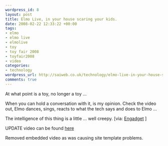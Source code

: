 ```yaml
--- 
wordpress_id: 8
layout: post
title: Elmo Live, in your house scaring your kids.
date: 2008-02-22 12:33:22 +00:00
tags: 
- elmo
- elmo live
- elmolive
- toy
- toy fair 2008
- toyfair2008
- video
categories: 
- technology
wordpress_url: http://saiweb.co.uk/technology/elmo-live-in-your-house-scaring-your-kids
comments: true
---
```

At what point is a toy, no longer a toy ...

When you can hold a conversation with it, is my opinion. Check the video out, Elmo dances, sings, reacts to what the tech says and does to Elmo ...

The intelligence of this thing is a little ... well creepy.
[via: <a href="http://www.engadget.com/2008/02/19/elmo-live-breaks-it-down-on-video-seems-too-smart-for-his-own-g/" title="Elmo Live, in your house scaring your kids" target="_blank">Engadget</a> ]

UPDATE video can be found <a href="http://youtube.com/watch?v=e5Dvw51Rufk" title="Elmo Live, in your house scaring your kids" target="_blank">here</a>

Removed embedded video as was causing site template problems.
